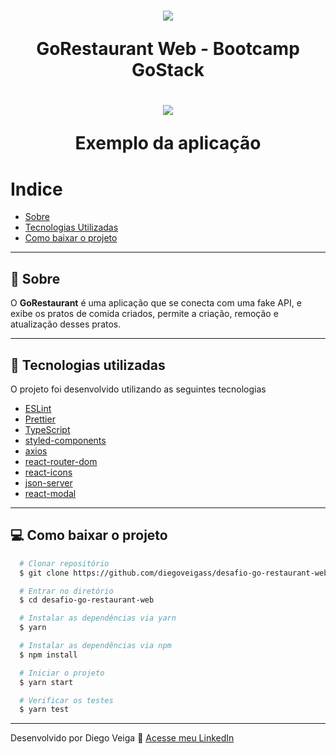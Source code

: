 <h1 align="center">
  <img src="https://camo.githubusercontent.com/d25397e9df01fe7882dcc1cbc96bdf052ffd7d0c/68747470733a2f2f73746f726167652e676f6f676c65617069732e636f6d2f676f6c64656e2d77696e642f626f6f7463616d702d676f737461636b2f6865616465722d6465736166696f732e706e67">

GoRestaurant Web - Bootcamp GoStack

</h1>

<h1 align="center">
  <img src="https://ik.imagekit.io/diegoveigass/go-restaurant-web-mobile.mp4_-_MPC-BE_1.5.5__build_5274__beta_x64_25_08_2020_15_05_20__2__gMsAZgOpQs.png">

Exemplo da aplicação

</h1>

# Indice

- [Sobre](#-sobre)
- [Tecnologias Utilizadas](#-tecnologias-utilizadas)
- [Como baixar o projeto](#-como-baixar-o-projeto)

---

## 📖 Sobre

O **GoRestaurant** é uma aplicação que se conecta com uma fake API, e exibe os pratos de comida criados, permite a criação, remoção e atualização desses pratos.

---

## 🚀 Tecnologias utilizadas

O projeto foi desenvolvido utilizando as seguintes tecnologias

- [ESLint](https://eslint.org/)
- [Prettier](https://prettier.io/)
- [TypeScript](https://www.typescriptlang.org/)
- [styled-components](https://styled-components.com/)
- [axios](https://github.com/axios/axios)
- [react-router-dom](https://reacttraining.com/react-router/web/guides/quick-start)
- [react-icons](https://react-icons.github.io/react-icons/)
- [json-server](https://github.com/typicode/json-server)
- [react-modal](https://www.npmjs.com/package/react-modal)

---

## 💻 Como baixar o projeto

```bash
  # Clonar repositório
  $ git clone https://github.com/diegoveigass/desafio-go-restaurant-web

  # Entrar no diretório
  $ cd desafio-go-restaurant-web

  # Instalar as dependências via yarn
  $ yarn

  # Instalar as dependências via npm
  $ npm install

  # Iniciar o projeto
  $ yarn start

  # Verificar os testes
  $ yarn test

```

---

Desenvolvido por Diego Veiga 🚀 [Acesse meu LinkedIn](https://linkedin.com/in/diegoveigass)
